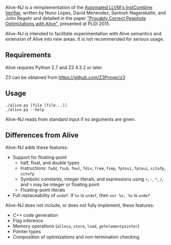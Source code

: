 Alive-NJ is a reimplementation of the [Automated LLVM's InstCombine Verifier][1],
written by Nuno Lopes, David Menendez, Santosh Nagarakatte, and John Regehr and
detailed in the paper ["Provably Correct Peephole Optimizations with Alive"][2],
presented at PLDI 2015.

[1]: https://github.com/nunoplopes/alive/
[2]: http://www.cs.utah.edu/~regehr/papers/pldi15.pdf

Alive-NJ is intended to facilitate experimentation with Alive semantics and
extension of Alive into new areas. It is not recommended for serious usage.

## Requirements

Alive requires Python 2.7 and Z3 4.3.2 or later.

Z3 can be obtained from https://github.com/Z3Prover/z3

## Usage

    ./alive.py [file [file...]]
    ./alive.py --help

Alive-NJ reads from standard input if no arguments are given.

## Differences from Alive

Alive-NJ adds these features:

* Support for floating-point
    * half, float, and double types
    * Instructions: `fadd`, `fsub`, `fmul`, `fdiv`, `frem`, `fcmp`,
      `fptosi`, `fptoui`, `sitofp`, `uitofp`
    * Symbolic constants, integer literals, and expressions using `+`, `-`,
      `*`, `/`, and `%` may be integer or floating point
    * Floating-point literals
* Full replaceability of `undef`: If `%x` is `undef`, then `xor %x, %x` is
  `undef`

Alive-NJ does not include, or does not fully implement, these features:

* C++ code generation
* Flag inference
* Memory operations (`alloca`, `store`, `load`, `getelementpointer`)
* Pointer types
* Composition of optimizations and non-termination checking
